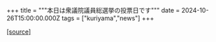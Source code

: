 +++
title = """本日は衆議院議員総選挙の投票日です"""
date = 2024-10-26T15:00:00.000Z
tags = ["kuriyama","news"]
+++


[[source]](https://www.town.kuriyama.hokkaido.jp/site/news/292666.html)
